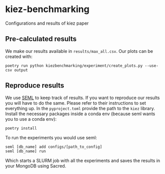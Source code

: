 # kiez-benchmarking
Configurations and results of kiez paper

## Pre-calculated results
We make our results available in `results/max_all.csv`. 
Our plots can be created with:
```
poetry run python kiezbenchmarking/experiment/create_plots.py --use-csv output
```

## Reproduce results
We use [SEML](https://github.com/TUM-DAML/seml) to keep track of results. If you want to reproduce our results you will have to do the same. Please refer to their instructions to set everything up.
In the `pyproject.toml` provide the path to the `kiez` library.
Install the necessary packages inside a conda env (because seml wants you to use a conda env):
```
poetry install
```
To run the experiments you would use seml:
```
seml [db_name] add configs/[path_to_config]
seml [db_name] run
```
Which starts a SLURM job with all the experiments and saves the results in your MongoDB using Sacred.
